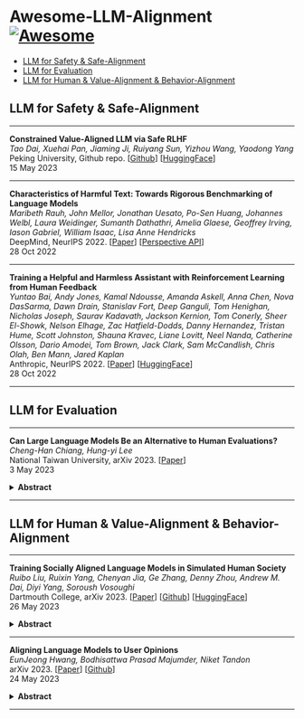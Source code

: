 # Awesome-LLM-Alignment [![Awesome](https://cdn.rawgit.com/sindresorhus/awesome/d7305f38d29fed78fa85652e3a63e154dd8e8829/media/badge.svg)](https://github.com/sindresorhus/awesome)

- [LLM for Safety \& Safe-Alignment](#llm-for-safety--safe-alignment)
- [LLM for Evaluation](#llm-for-evaluation)
- [LLM for Human \& Value-Alignment \& Behavior-Alignment](#llm-for-human--value-alignment--behavior-alignment)

## LLM for Safety & Safe-Alignment
---
**Constrained Value-Aligned LLM via Safe RLHF** \
*Tao Dai, Xuehai Pan, Jiaming Ji, Ruiyang Sun, Yizhou Wang, Yaodong Yang* \
Peking University, Github repo. [[Github](https://github.com/PKU-Alignment/safe-rlhf)] [[HuggingFace](https://huggingface.co/datasets/PKU-Alignment/PKU-SafeRLHF-10K)] \
15 May 2023

---
**Characteristics of Harmful Text: Towards Rigorous Benchmarking of Language Models** \
*Maribeth Rauh, John Mellor, Jonathan Uesato, Po-Sen Huang, Johannes Welbl, Laura Weidinger, Sumanth Dathathri, Amelia Glaese, Geoffrey Irving, Iason Gabriel, William Isaac, Lisa Anne Hendricks* \
DeepMind, NeurIPS 2022. [[Paper](https://arxiv.org/abs/2206.08325)] [[Perspective API](https://www.perspectiveapi.com/)] \
28 Oct 2022

---
**Training a Helpful and Harmless Assistant with Reinforcement Learning from Human Feedback** \
*Yuntao Bai, Andy Jones, Kamal Ndousse, Amanda Askell, Anna Chen, Nova DasSarma, Dawn Drain, Stanislav Fort, Deep Ganguli, Tom Henighan, Nicholas Joseph, Saurav Kadavath, Jackson Kernion, Tom Conerly, Sheer El-Showk, Nelson Elhage, Zac Hatfield-Dodds, Danny Hernandez, Tristan Hume, Scott Johnston, Shauna Kravec, Liane Lovitt, Neel Nanda, Catherine Olsson, Dario Amodei, Tom Brown, Jack Clark, Sam McCandlish, Chris Olah, Ben Mann, Jared Kaplan* \
Anthropic, NeurIPS 2022. [[Paper](https://arxiv.org/abs/2204.05862)] [[HuggingFace](https://huggingface.co/datasets/Anthropic/hh-rlhf)] \
28 Oct 2022

---

## LLM for Evaluation
---
**Can Large Language Models Be an Alternative to Human Evaluations?** \
*Cheng-Han Chiang, Hung-yi Lee*\
National Taiwan University, arXiv 2023. [[Paper](https://arxiv.org/abs/2305.01937)] \
3 May 2023
<details>
<summary><b>Abstract</b></summary>
Human evaluation is indispensable and inevitable for assessing the quality of texts generated by machine learning models or written by humans. However, human evaluation is very difficult to reproduce and its quality is notoriously unstable, hindering fair comparisons among different natural language processing (NLP) models and algorithms. Recently, large language models (LLMs) have demonstrated exceptional performance on unseen tasks when only the task instructions are provided. In this paper, we explore if such an ability of the LLMs can be used as an alternative to human evaluation. We present the LLMs with the exact same instructions, samples to be evaluated, and questions used to conduct human evaluation, and then ask the LLMs to generate responses to those questions; we dub this LLM evaluation. We use human evaluation and LLM evaluation to evaluate the texts in two NLP tasks: open-ended story generation and adversarial attacks. We show that the result of LLM evaluation is consistent with the results obtained by expert human evaluation: the texts rated higher by human experts are also rated higher by the LLMs. We also find that the results of LLM evaluation are stable over different formatting of the task instructions and the sampling algorithm used to generate the answer. We are the first to show the potential of using LLMs to assess the quality of texts and discuss the limitations and ethical considerations of LLM evaluation.
</details>

---
<!-- ## LLM for Application -->

## LLM for Human & Value-Alignment & Behavior-Alignment

---
**Training Socially Aligned Language Models in Simulated Human Society** \
*Ruibo Liu, Ruixin Yang, Chenyan Jia, Ge Zhang, Denny Zhou, Andrew M. Dai, Diyi Yang, Soroush Vosoughi*\
Dartmouth College, arXiv 2023. [[Paper](https://arxiv.org/abs/2305.16960)] [[Github](https://github.com/agi-templar/Stable-Alignment)] [[HuggingFace](https://huggingface.co/papers/2305.16960)] \
26 May 2023
<details>
<summary><b>Abstract</b></summary>
Social alignment in AI systems aims to ensure that these models behave according to established societal values. However, unlike humans, who derive consensus on value judgments through social interaction, current language models (LMs) are trained to rigidly replicate their training corpus in isolation, leading to subpar generalization in unfamiliar scenarios and vulnerability to adversarial attacks. This work presents a novel training paradigm that permits LMs to learn from simulated social interactions. In comparison to existing methodologies, our approach is considerably more scalable and efficient, demonstrating superior performance in alignment benchmarks and human evaluations. This paradigm shift in the training of LMs brings us a step closer to developing AI systems that can robustly and accurately reflect societal norms and values.
</details>

---
**Aligning Language Models to User Opinions** \
*EunJeong Hwang, Bodhisattwa Prasad Majumder, Niket Tandon*\
arXiv 2023. [[Paper](https://arxiv.org/abs/2305.14929)] [[Github](https://github.com/eujhwang/personalized-llms)] \
24 May 2023
<details>
<summary><b>Abstract</b></summary>
An important aspect of developing LLMs that interact with humans is to align models' behavior to their users. It is possible to prompt an LLM into behaving as a certain persona, especially a user group or ideological persona the model captured during its pertaining stage. But, how to best align an LLM with a specific user and not a demographic or ideological group remains an open question. Mining public opinion surveys (by Pew Research), we find that the opinions of a user and their demographics and ideologies are not mutual predictors. We use this insight to align LLMs by modeling both user opinions as well as user demographics and ideology, achieving up to 7 points accuracy gains in predicting public opinions from survey questions across a broad set of topics. In addition to the typical approach of prompting LLMs with demographics and ideology, we discover that utilizing the most relevant past opinions from individual users enables the model to predict user opinions more accurately.
</details>

---

